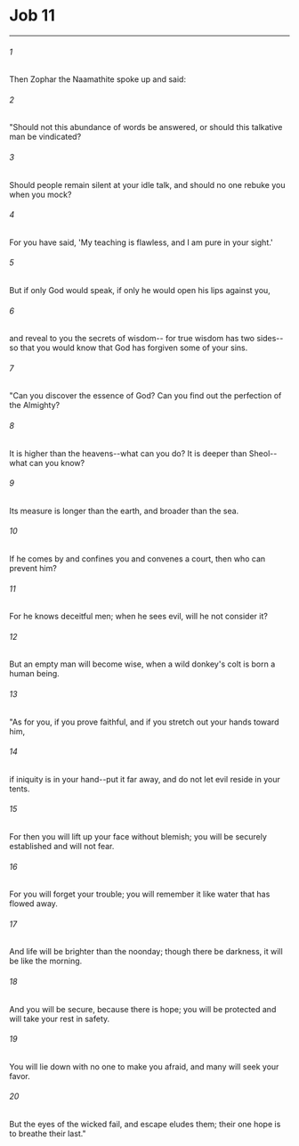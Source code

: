 # Job 11
***



###### 1 
Then Zophar the Naamathite spoke up and said: 

###### 2 
"Should not this abundance of words be answered, or should this talkative man be vindicated? 

###### 3 
Should people remain silent at your idle talk, and should no one rebuke you when you mock? 

###### 4 
For you have said, 'My teaching is flawless, and I am pure in your sight.' 

###### 5 
But if only God would speak, if only he would open his lips against you, 

###### 6 
and reveal to you the secrets of wisdom-- for true wisdom has two sides-- so that you would know that God has forgiven some of your sins. 

###### 7 
"Can you discover the essence of God? Can you find out the perfection of the Almighty? 

###### 8 
It is higher than the heavens--what can you do? It is deeper than Sheol--what can you know? 

###### 9 
Its measure is longer than the earth, and broader than the sea. 

###### 10 
If he comes by and confines you and convenes a court, then who can prevent him? 

###### 11 
For he knows deceitful men; when he sees evil, will he not consider it? 

###### 12 
But an empty man will become wise, when a wild donkey's colt is born a human being. 

###### 13 
"As for you, if you prove faithful, and if you stretch out your hands toward him, 

###### 14 
if iniquity is in your hand--put it far away, and do not let evil reside in your tents. 

###### 15 
For then you will lift up your face without blemish; you will be securely established and will not fear. 

###### 16 
For you will forget your trouble; you will remember it like water that has flowed away. 

###### 17 
And life will be brighter than the noonday; though there be darkness, it will be like the morning. 

###### 18 
And you will be secure, because there is hope; you will be protected and will take your rest in safety. 

###### 19 
You will lie down with no one to make you afraid, and many will seek your favor. 

###### 20 
But the eyes of the wicked fail, and escape eludes them; their one hope is to breathe their last."
